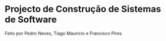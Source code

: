# Projecto de Construção de Sistemas de Software

Feito por Pedro Neves, Tiago Mauricio e Francisco Pires
